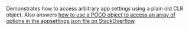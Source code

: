 Demonstrates how to access arbitrary app settings using a plain old CLR object. Also answers [how to use a POCO object to access an array of options in the appsettings.json file on StackOverflow][1].

[1]: http://stackoverflow.com/questions/35486203/how-to-use-a-poco-object-to-access-an-array-of-options-in-the-appsettings-json-f